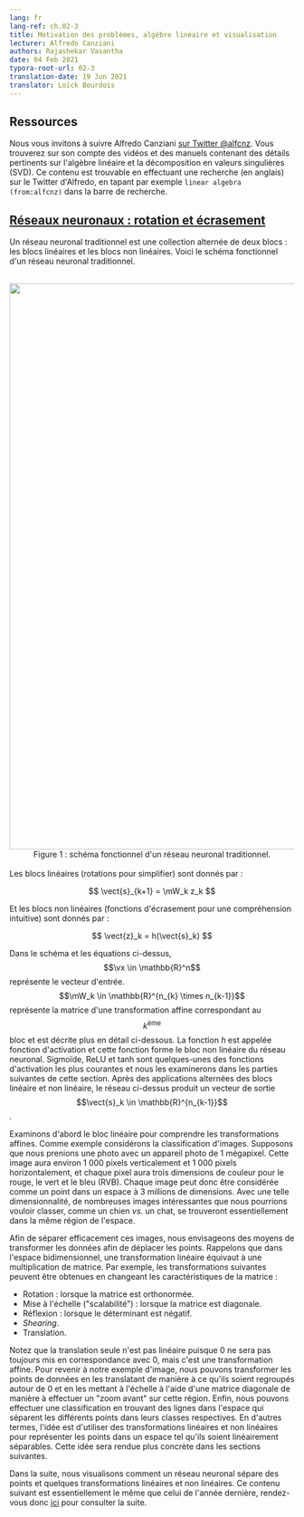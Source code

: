 ```yaml
---
lang: fr
lang-ref: ch.02-3
title: Motivation des problèmes, algèbre linéaire et visualisation
lecturer: Alfredo Canziani
authors: Rajashekar Vasantha
date: 04 Feb 2021
typora-root-url: 02-3
translation-date: 19 Jun 2021
translator: Loïck Bourdois
---
```



<!--
## Resources

Please follow Alfredo Canziani [on Twitter @alfcnz](https://twitter.com/alfcnz). Videos and textbooks with relevant details on linear algebra and singular value decomposition (SVD) can be found by searching Alfredo's Twitter, for example type `linear algebra (from:alfcnz)` in the search box.
-->
## Ressources

Nous vous invitons à suivre Alfredo Canziani [sur Twitter @alfcnz](https://twitter.com/alfcnz). Vous trouverez sur son compte des vidéos et des manuels contenant des détails pertinents sur l'algèbre linéaire et la décomposition en valeurs singulières (SVD). Ce contenu est trouvable en effectuant une recherche (en anglais) sur le Twitter d'Alfredo, en tapant par exemple `linear algebra (from:alfcnz)` dans la barre de recherche.


<!--
## [Neural Nets: Rotation and Squashing](https://youtu.be/0TdAmZUMj2k)
A traditional neural network is an alternating collection of two blocks - the linear blocks and the non-linear blocks. Given below is a block diagram of a traditional neural network.
<br>
<br>
<center>
<img src="{{site.baseurl}}/images/week02/02-3/figure1.png" width="1000px"/>
Figure 1: Block Diagram of a Traditional Neural Network
</center>
<br>
The linear blocks (Rotations, for simplicity) are given by:

$$
\vect{s}_{k+1} = \mW_k z_k
$$

And the non-linear blocks (Squashing functions for intuitive understanding) are given by:

$$ \vect{z}_k = h(\vect{s}_k) $$

In the above diagram and equations, $$\vx \in \mathbb{R}^n$$ represents the input vector. $$\mW_k \in \mathbb{R}^{n_{k} \times n_{k-1}}$$ represents the matrix of an affine transformation corresponding to the $$k^{\text{th}}$$ block and is described below in further detail. The function $h$ is called the activation function and this function forms the non-linear block of the neural network. Sigmoid, ReLu and tanh are some of the common activation functions and we will look at them in the later parts of this section. After alternate applications of linear and non-linear blocks, the above network produces an output vector $$\vect{s}_k \in \mathbb{R}^{n_{k-1}}$$.

Let us first have a look at the linear block to gain some intuition on affine transformations. As a motivating example, let us consider image classification. Suppose we take a picture with a 1 megapixel camera. This image will have about 1,000 pixels vertically and 1,000 pixels horizontally, and each pixel will have three colour dimensions for red, green, and blue (RGB). Each particular image can then be considered as one point in a 3 million-dimensional space. With such massive dimensionality, many interesting images we might want to classify -- such as a dog *vs.* a cat -- will essentially be in the same region of the space.

In order to effectively separate these images, we consider ways of transforming the data in order to move the points. Recall that in 2-D space, a linear transformation is the same as matrix multiplication. For example, the following are transformations, which can be obtained by changing matrix characterictics:

-   Rotation (when the matrix is orthonormal).
-   Scaling (when the matrix is diagonal).
-   Reflection (when the determinant is negative).
-   Shearing.
-   Translation.

Note that translation alone is not linear since 0 will not always be mapped to 0, but it is an affine transformation. Returning to our image example, we can transform the data points by translating such that the points are clustered around 0 and scaling with a diagonal matrix such that we "zoom in" to that region. Finally, we can do classification by finding lines across the space which separate the different points into their respective classes. In other words, the idea is to use linear and nonlinear transformations to map the points into a space such that they are linearly separable. This idea will be made more concrete in the following sections.

In the next part, we visualize how a neural network separates points and a few linear and non-linear transformations. This can be accessed [here](https://atcold.github.io/pytorch-Deep-Learning/en/week01/01-3/).
-->


## [Réseaux neuronaux : rotation et écrasement](https://youtu.be/0TdAmZUMj2k)
Un réseau neuronal traditionnel est une collection alternée de deux blocs : les blocs linéaires et les blocs non linéaires.
Voici le schéma fonctionnel d'un réseau neuronal traditionnel.
<br>
<br>
<center>
<img src="{{site.baseurl}}/images/week02/02-3/figure1.png" width="1000px"/>
Figure 1 : schéma fonctionnel d'un réseau neuronal traditionnel.
</center>
<br>
Les blocs linéaires (rotations pour simplifier) sont donnés par :

$$
\vect{s}_{k+1} = \mW_k z_k
$$

Et les blocs non linéaires (fonctions d'écrasement pour une compréhension intuitive) sont donnés par :


$$ \vect{z}_k = h(\vect{s}_k) $$

Dans le schéma et les équations ci-dessus,  $$\vx \in \mathbb{R}^n$$ représente le vecteur d'entrée. 
$$\mW_k \in \mathbb{R}^{n_{k} \times n_{k-1}}$$ représente la matrice d'une transformation affine correspondant au $$k^{\text{ème}}$$ bloc et est décrite plus en détail ci-dessous.
La fonction $h$ est appelée fonction d'activation et cette fonction forme le bloc non linéaire du réseau neuronal. 
Sigmoïde, ReLU et tanh sont quelques-unes des fonctions d'activation les plus courantes et nous les examinerons dans les parties suivantes de cette section. 
Après des applications alternées des blocs linéaire et non linéaire, le réseau ci-dessus produit un vecteur de sortie $$\vect{s}_k \in \mathbb{R}^{n_{k-1}}$$.

Examinons d'abord le bloc linéaire pour comprendre les transformations affines. Comme exemple considérons la classification d'images. 
Supposons que nous prenions une photo avec un appareil photo de 1 mégapixel. 
Cette image aura environ 1 000 pixels verticalement et 1 000 pixels horizontalement, et chaque pixel aura trois dimensions de couleur pour le rouge, le vert et le bleu (RVB). 
Chaque image peut donc être considérée comme un point dans un espace à 3 millions de dimensions.
Avec une telle dimensionnalité, de nombreuses images intéressantes que nous pourrions vouloir classer, comme un chien *vs.* un chat, se trouveront essentiellement dans la même région de l'espace.

Afin de séparer efficacement ces images, nous envisageons des moyens de transformer les données afin de déplacer les points.
Rappelons que dans l'espace bidimensionnel, une transformation linéaire équivaut à une multiplication de matrice. 
Par exemple, les transformations suivantes peuvent être obtenues en changeant les caractéristiques de la matrice :

- Rotation : lorsque la matrice est orthonormée.
- Mise à l'échelle ("scalabilité") : lorsque la matrice est diagonale.
- Réflexion : lorsque le déterminant est négatif.
- *Shearing*.
- Translation.

Notez que la translation seule n'est pas linéaire puisque 0 ne sera pas toujours mis en correspondance avec 0, mais c'est une transformation affine. 
Pour revenir à notre exemple d'image, nous pouvons transformer les points de données en les translatant de manière à ce qu'ils soient regroupés autour de 0 et en les mettant à l'échelle à l'aide d'une matrice diagonale de manière à effectuer un "zoom avant" sur cette région.
Enfin, nous pouvons effectuer une classification en trouvant des lignes dans l'espace qui séparent les différents points dans leurs classes respectives. 
En d'autres termes, l'idée est d'utiliser des transformations linéaires et non linéaires pour représenter les points dans un espace tel qu'ils soient linéairement séparables.
Cette idée sera rendue plus concrète dans les sections suivantes.

Dans la suite, nous visualisons comment un réseau neuronal sépare des points et quelques transformations linéaires et non linéaires. 
Ce contenu suivant est essentiellement le même que celui de l'année dernière, rendez-vous donc [ici](https://atcold.github.io/pytorch-Deep-Learning/fr/week01/01-3/) pour consulter la suite.
